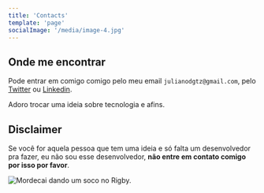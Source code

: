 ```yaml
---
title: 'Contacts'
template: 'page'
socialImage: '/media/image-4.jpg'
---
```


## Onde me encontrar

Pode entrar em comigo comigo pelo meu email `julianodgtz@gmail.com`, pelo [Twitter](https://twitter.com/julianodgtz) ou [Linkedin](https://www.linkedin.com/in/julianopereiralima/).

Adoro trocar uma ideia sobre tecnologia e afins.

## Disclaimer

Se você for aquela pessoa que tem uma ideia e só falta um desenvolvedor pra fazer, eu não sou esse desenvolvedor, **não entre em contato comigo por isso por favor**.

![Mordecai dando um soco no Rigby.](https://media.giphy.com/media/WBCX4YfxJAAFO/giphy.gif)
